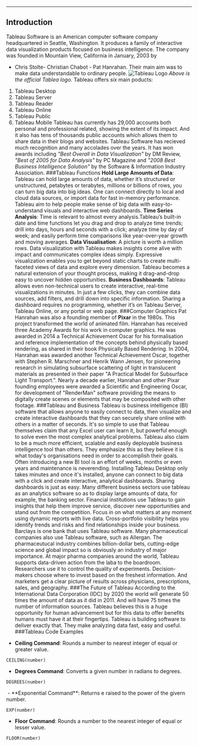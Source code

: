 
---------------------------------
## Introduction
Tableau Software is an American computer software company headquartered in Seattle, Washington. It produces a family of interactive data visualization products focused on business intelligence. The company was founded in Mountain View, California in January, 2003 by  
- Chris Stolte- Christian Chabot - Pat Hanrahan. 
Their main aim was to make data understandable to ordinary people.
![Tableau Logo](http://cdn2.itpro.co.uk/sites/itpro/files/styles/gallery/public/images/dir_205/it_photo_102724.jpg?itok=CukNUINf)
*Above is the official Tablea logo.*
Tableau offers *six* main poducts:
1. Tableau Desktop
2. Tableau Server 
3. Tableau Reader
4. Tableau Online
5. Tableau Public 
6. Tableau Mobile 
Tableau has currently has 29,000 accounts both personal and professional related, showing the extent of its impact. And it also has tens of thousands public accounts which allows them to share data in their blogs and websites.
Tableau Software has recieved much recognition and many accolades over the years. It has won awards including *"Best Overall in Data Visualization"* by DM Review, *"Best of 2005 for Data Analysis"* by PC Magazine and *"2008 Best Business Intelligence Solution"* by the Software & Information Industry Association.
###Tableau Functions
**Hold Large Amounts of Data**: Tableau can hold large amounts of data, whether it’s structured or unstructured, petabytes or terabytes, millions or billions of rows, you can turn big data into big ideas. One can connect directly to local and cloud data sources, or import data for fast in-memory performance. Tableau aim to help people make sense of big data with easy-to-understand visuals and interactive web dashboards.
**Time Series Analysis**: Time is relevant to almost every analysis.Tableau’s built-in date and time functions let you drag and drop to analyze time trends; drill into days, hours and seconds with a click; analyze time by day of week; and easily perform time comparisons like year-over-year growth and moving averages.
**Data Visualisation**: A picture is worth a million rows. Data visualization with Tableau makes insights come alive with impact and communicates complex ideas simply. Expressive visualization enables you to get beyond static charts to create multi-faceted views of data and explore every dimension. Tableau becomes a natural extension of your thought process, making it drag-and-drop easy to uncover hidden opportunities.
**Business Dashboards**: Tableau allows even non-technical users to create interactive, real-time visualizations in minutes. In just a few clicks, they can combine data sources, add filters, and drill down into specific information. Sharing a dashboard requires no programming, whether it’s on Tableau Server, Tableau Online, or any portal or web page.
###Computer Graphics
Pat Hanrahan was also a founding member of **Pixar** in the 1980s. This project transformed the world of animated film. Hanrahan has received three Academy Awards for his work in computer graphics. He was awarded in 2014 a Technical Achievement Oscar for his formalisation and reference implementation of the concepts behind physically based rendering, as shared in their book Physically Based Rendering. In 2004, Hanrahan was awarded another Technical Achievement Oscar, together with Stephen R. Marschner and Henrik Wann Jensen, for pioneering research in simulating subsurface scattering of light in translucent materials as presented in their paper "A Practical Model for Subsurface Light Transport.". Nearly a decade earlier, Hanrahan and other Pixar founding employees were awarded a Scientific and Engineering Oscar, for development of "RenderMan" software providing the means to digitally create scenes or elements that may be composited with other footage.
###Tableau and Business
Tableau is business intelligence (BI) software that allows anyone to easily connect to data, then visualize and create interactive dashboards that they can securely share online with others in a matter of seconds. It's so simple to use that Tableau themselves claim that any Excel user can learn it, but powerful enough to solve even the most complex analytical problems. 
Tableau also claim to be a much more efficient, scalable and easily deployable business intelligence tool than others. They emphasize this as they believe it is what today's organisations need in order to accomplish their goals. Often introducing a new BI tool is an effort of weeks, months or even years and maintenance is neverending. Installing Tableau Desktop only takes minutes and once it's installed, anyone can connect to big data with a click and create interactive, analytical dashboards. Sharing dashboards is just as easy. 
Many different business sectors use tableau as an analytics software so as to display large amounts of data, for example, the banking sector. Financial institutions use Tableau to gain insights that help them improve service, discover new opportunities and stand out from the competition. Focus in on what matters at any moment using dynamic reports with live data. Cross-portfolio visibility helps you identify trends and risks and find relationships inside your business. Barclays is one bank that uses Tableau software. Many pharmaceutical companies also use Tableau software, such as Allergan. The pharmaceutucal industry combines billion-dollar bets, cutting-edge science and global impact so is obviously an industry of major importance. At major pharma companies around the world, Tableau supports data-driven action from the laba to the boardroom. Researchers use it to control the quality of experiments. Decision-makers choose where to invest based on the freshest information. And marketers get a clear picture of results across physicians, prescriptions, sales, and geography.
###The Future of Tableau
According to the International Data Corporation (IDC) by 2020 the world will generate 50 times the amount of data as it did in 2011. And will have 75 times the number of information sources. Tableau believes this is a huge opportunity for human advancement but for this data to offer benefits humans must have it at their fingertips. Tableau is building software to deliver exactly that. They make analyzing data fast, easy and useful. 
###Tableau Code Examples
- **Ceiling Command**: Rounds a number to nearest integer of equal or greater value.
<pre><code>CEILING(number)</code></pre>
- **Degrees Command**: Converts a given number in radians to degrees.
<pre><code>DEGREES(number)</code></pre> - **Exponential Command**: Returns e raised to the power of the givern number.
<pre><code>EXP(number)</code></pre>
- **Floor Command**: Rounds a number to the nearest integer of equal or lesser value.
<pre><code>FLOOR(number)</code></pre>  
